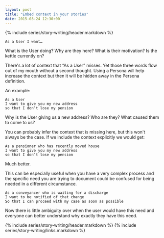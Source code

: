 ```yaml
---
layout: post
title: "Embed context in your stories"
date: 2015-03-24 12:30:00
---
```


{% include series/story-writing/header.markdown %}

    As a User I want…

What is the User doing? Why are they here? What is their motivation? Is the
kettle currently on?

<!--more-->

There's a lot of context that “As a User” misses. Yet those three words flow out
of my mouth without a second thought. Using a Persona will help increase the
context but then it will be hidden away in the Persona definition.

An example:

    As a User
    I want to give you my new address
    so that I don’t lose my pension

Why is the User giving us a new address? Who are they? What caused them to come
to us?

You can probably infer the context that is missing here, but this won't always
be the case. If we include the context explicitly we would get:

    As a pensioner who has recently moved house
    I want to give you my new address
    so that I don’t lose my pension

Much better.

This can be especially useful when you have a very complex process and the
specific need you are trying to document could be confused for being needed in a
different circumstance.

    As a conveyancer who is waiting for a discharge
    I want to be notified of that change
    So that I can proceed with my case as soon as possible

Now there is little ambiguity over when the user would have this need and
everyone can better understand why exactly they have this need.

{% include series/story-writing/header.markdown %}
{% include series/story-writing/links.markdown %}
